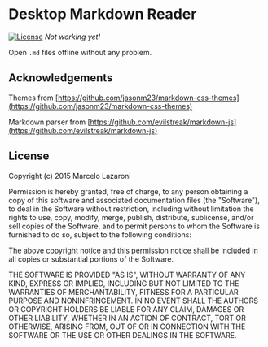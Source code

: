 # Desktop Markdown Reader
[![License](http://img.shields.io/:license-mit-blue.svg)](http://doge.mit-license.org) *Not working yet!*

Open `.md` files offline without any problem.

## Acknowledgements

Themes from
[https://github.com/jasonm23/markdown-css-themes](https://github.com/jasonm23/markdown-css-themes)

Markdown parser from [https://github.com/evilstreak/markdown-js](https://github.com/evilstreak/markdown-js)


## License
Copyright (c) 2015 Marcelo Lazaroni

Permission is hereby granted, free of charge, to any person obtaining a copy of this software and associated documentation files (the "Software"), to deal in the Software without restriction, including without limitation the rights to use, copy, modify, merge, publish, distribute, sublicense, and/or sell copies of the Software, and to permit persons to whom the Software is furnished to do so, subject to the following conditions:

The above copyright notice and this permission notice shall be included in all copies or substantial portions of the Software.

THE SOFTWARE IS PROVIDED "AS IS", WITHOUT WARRANTY OF ANY KIND, EXPRESS OR IMPLIED, INCLUDING BUT NOT LIMITED TO THE WARRANTIES OF MERCHANTABILITY, FITNESS FOR A PARTICULAR PURPOSE AND NONINFRINGEMENT. IN NO EVENT SHALL THE AUTHORS OR COPYRIGHT HOLDERS BE LIABLE FOR ANY CLAIM, DAMAGES OR OTHER LIABILITY, WHETHER IN AN ACTION OF CONTRACT, TORT OR OTHERWISE, ARISING FROM, OUT OF OR IN CONNECTION WITH THE SOFTWARE OR THE USE OR OTHER DEALINGS IN THE SOFTWARE.
